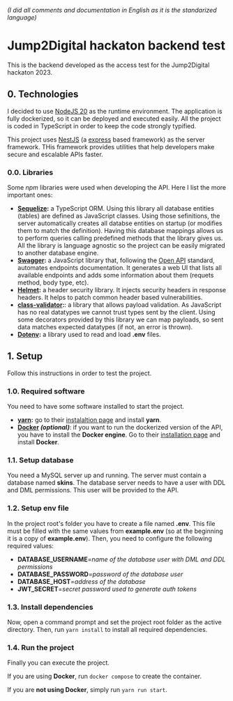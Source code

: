 _(I did all comments and documentation in English as it is the standarized language)_

# Jump2Digital hackaton backend test

This is the backend developed as the access test for the Jump2Digital hackaton 2023.

## 0. Technologies

I decided to use [NodeJS 20]("https://nodejs.org/en") as the runtime environment. The application is fully dockerized, so it can be deployed and executed easily.
All the project is coded in TypeScript in order to keep the code strongly typified.

This project uses [NestJS]("https://nestjs.com") (a [express]("https://expressjs.com/") based framework) as the server framework. THis framework provides utilities that help developers make secure and escalable APIs faster.

### 0.0. Libraries

Some _npm_ libraries were used when developing the API. Here I list the more important ones:

- **[Sequelize]("https://sequelize.org/"):** a TypeScript ORM. Using this library all database entities (tables) are defined as JavaScript classes. Using those sefinitions, the server automatically creates all databse entities on startup (or modifies them to match the definition).
  Having this database mappings allows us to perform queries calling predefined methods that the library gives us.
  All the library is language agnostic so the project can be easily migrated to another database engine.
- **[Swagger]("https://swagger.io/"):** a JavaScript library that, following the [Open API]("https://www.openapis.org/") standard, automates endpoints documentation. It generates a web UI that lists all available endpoints and adds some information about them (requets method, body type, etc).
- **[Helmet]("https://helmetjs.github.io/"):** a header security library. It injects security headers in response headers. It helps to patch common header based vulnerabilities.
- **[class-validator]("https://github.com/typestack/class-validator#readme"):**: a library that allows payload validation. As JavaScript has no real datatypes we cannot trust types sent by the client. Using some decorators provided by this library we can map payloads, so sent data matches expected datatypes (if not, an error is thrown).
- **[Dotenv]("https://github.com/motdotla/dotenv#readme"):** a library used to read and load **.env** files.

## 1. Setup

Follow this instructions in order to test the project.

### 1.0. Required software

You need to have some software installed to start the project.

- **[yarn]("https://yarnpkg.com/"):** go to their [instalaltion page]("https://classic.yarnpkg.com/lang/en/docs/install") and install **yarn**.
- **[Docker]("https://www.docker.com/") _(optional)_**: if you want to run the dockerized version of the API, you have to install the **Docker engine**.
  Go to their [installation page]("https://docs.docker.com/engine/install/") and install **Docker**.

### 1.1. Setup database

You need a MySQL server up and running. The server must contain a database named **skins**.
The database server needs to have a user with DDL and DML permissions. This user will be provided to the API.

### 1.2. Setup **env** file

In the project root's folder you have to create a file named **.env**. This file must be filled with the same values from **example.env** (so at the beginning it is a copy of **example.env**). Then, you need to configure the following required values:

- **DATABASE_USERNAME**=_name of the database user with DML and DDL permissions_
- **DATABASE_PASSWORD**=_password of the database user_
- **DATABASE_HOST**=_address of the database_
- **JWT_SECRET**=_secret password used to generate auth tokens_

### 1.3. Install dependencies

Now, open a command prompt and set the project root folder as the active directory. Then, run `yarn install` to install all required dependencies.

### 1.4. Run the project

Finally you can execute the project.

If you are using **Docker**, run `docker compose` to create the container.

If you are **not using Docker**, simply run `yarn run start`.
